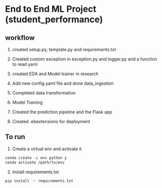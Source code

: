 # End to End ML Project (student_performance)

## workflow
1. created setup.py, template.py and requirements.txt

2. Created custom exception in exception.py and logger.py and a function to read yaml

3. created EDA and Model trainer in research

4. Add new config.yaml file and done data_ingestion

5. Completed data transformation

6. Model Training

7. Created the prediction pipeline and the Flask app

8. Created .ebextensions for deployment



## To run 
1. Create a virtual env and activate it
```bash
conda create -p env python y
conda activate /path/to/env
```

2. Install requirements.txt
```bash
pip install -r requirements.txt
```